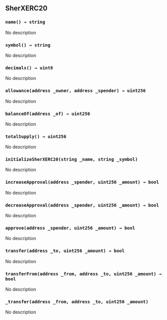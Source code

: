 ## SherXERC20





### `name() → string`
No description


### `symbol() → string`
No description


### `decimals() → uint8`
No description


### `allowance(address _owner, address _spender) → uint256`
No description


### `balanceOf(address _of) → uint256`
No description


### `totalSupply() → uint256`
No description


### `initializeSherXERC20(string _name, string _symbol)`
No description


### `increaseApproval(address _spender, uint256 _amount) → bool`
No description


### `decreaseApproval(address _spender, uint256 _amount) → bool`
No description


### `approve(address _spender, uint256 _amount) → bool`
No description


### `transfer(address _to, uint256 _amount) → bool`
No description


### `transferFrom(address _from, address _to, uint256 _amount) → bool`
No description


### `_transfer(address _from, address _to, uint256 _amount)`
No description





